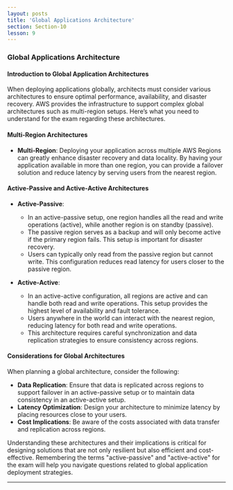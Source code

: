 ```yaml
---
layout: posts
title: 'Global Applications Architecture'
section: Section-10
lesson: 9
---
```


### Global Applications Architecture

#### Introduction to Global Application Architectures

When deploying applications globally, architects must consider various architectures to ensure optimal performance, availability, and disaster recovery. AWS provides the infrastructure to support complex global architectures such as multi-region setups. Here’s what you need to understand for the exam regarding these architectures.

<!-- pagebreak -->

#### Multi-Region Architectures

- **Multi-Region**: Deploying your application across multiple AWS Regions can greatly enhance disaster recovery and data locality. By having your application available in more than one region, you can provide a failover solution and reduce latency by serving users from the nearest region.

<!-- pagebreak -->

#### Active-Passive and Active-Active Architectures

- **Active-Passive**:

  - In an active-passive setup, one region handles all the read and write operations (active), while another region is on standby (passive).
  - The passive region serves as a backup and will only become active if the primary region fails. This setup is important for disaster recovery.
  - Users can typically only read from the passive region but cannot write. This configuration reduces read latency for users closer to the passive region.

- **Active-Active**:
  - In an active-active configuration, all regions are active and can handle both read and write operations. This setup provides the highest level of availability and fault tolerance.
  - Users anywhere in the world can interact with the nearest region, reducing latency for both read and write operations.
  - This architecture requires careful synchronization and data replication strategies to ensure consistency across regions.

<!-- pagebreak -->

#### Considerations for Global Architectures

When planning a global architecture, consider the following:

- **Data Replication**: Ensure that data is replicated across regions to support failover in an active-passive setup or to maintain data consistency in an active-active setup.
- **Latency Optimization**: Design your architecture to minimize latency by placing resources close to your users.
- **Cost Implications**: Be aware of the costs associated with data transfer and replication across regions.

Understanding these architectures and their implications is critical for designing solutions that are not only resilient but also efficient and cost-effective. Remembering the terms "active-passive" and "active-active" for the exam will help you navigate questions related to global application deployment strategies.

---
